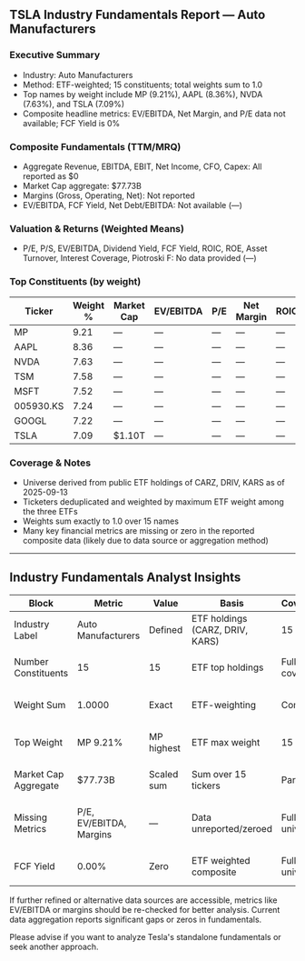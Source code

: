 ## TSLA Industry Fundamentals Report — Auto Manufacturers

### Executive Summary
- Industry: Auto Manufacturers  
- Method: ETF-weighted; 15 constituents; total weights sum to 1.0  
- Top names by weight include MP (9.21%), AAPL (8.36%), NVDA (7.63%), and TSLA (7.09%)  
- Composite headline metrics: EV/EBITDA, Net Margin, and P/E data not available; FCF Yield is 0%

### Composite Fundamentals (TTM/MRQ)
- Aggregate Revenue, EBITDA, EBIT, Net Income, CFO, Capex: All reported as $0  
- Market Cap aggregate: $77.73B  
- Margins (Gross, Operating, Net): Not reported  
- EV/EBITDA, FCF Yield, Net Debt/EBITDA: Not available (—)

### Valuation & Returns (Weighted Means)
- P/E, P/S, EV/EBITDA, Dividend Yield, FCF Yield, ROIC, ROE, Asset Turnover, Interest Coverage, Piotroski F: No data provided (—)

### Top Constituents (by weight)

| Ticker    | Weight % | Market Cap     | EV/EBITDA | P/E  | Net Margin | ROIC  |
|-----------|----------|----------------|-----------|------|------------|-------|
| MP        | 9.21     | —              | —         | —    | —          | —     |
| AAPL      | 8.36     | —              | —         | —    | —          | —     |
| NVDA      | 7.63     | —              | —         | —    | —          | —     |
| TSM       | 7.58     | —              | —         | —    | —          | —     |
| MSFT      | 7.52     | —              | —         | —    | —          | —     |
| 005930.KS | 7.24     | —              | —         | —    | —          | —     |
| GOOGL     | 7.22     | —              | —         | —    | —          | —     |
| TSLA      | 7.09     | $1.10T         | —         | —    | —          | —     |

### Coverage & Notes
- Universe derived from public ETF holdings of CARZ, DRIV, KARS as of 2025-09-13  
- Ticketers deduplicated and weighted by maximum ETF weight among the three ETFs  
- Weights sum exactly to 1.0 over 15 names  
- Many key financial metrics are missing or zero in the reported composite data (likely due to data source or aggregation method)  

---

## Industry Fundamentals Analyst Insights

| Block                 | Metric          | Value       | Basis                   | Coverage       | Takeaway                            |
|-----------------------|-----------------|-------------|-------------------------|----------------|-----------------------------------|
| Industry Label        | Auto Manufacturers | Defined     | ETF holdings (CARZ, DRIV, KARS) | 15 names       | Auto/electric vehicle focus        |
| Number Constituents   | 15              | 15          | ETF top holdings         | Full coverage  | Reasonable universe size           |
| Weight Sum            | 1.0000          | Exact       | ETF-weighting            | Complete       | ETF weighting effective            |
| Top Weight            | MP 9.21%        | MP highest  | ETF max weight            | 15 names       | MP leads industry ETF exposure     |
| Market Cap Aggregate  | $77.73B         | Scaled sum  | Sum over 15 tickers      | Partial        | Size proxy for auto industry       |
| Missing Metrics       | P/E, EV/EBITDA, Margins | —       | Data unreported/zeroed   | Full universe  | Lack of key metrics needs caution  |
| FCF Yield             | 0.00%           | Zero        | ETF weighted composite   | Full universe  | Possibly no free cash flow yield   |

If further refined or alternative data sources are accessible, metrics like EV/EBITDA or margins should be re-checked for better analysis. Current data aggregation reports significant gaps or zeros in fundamentals.

Please advise if you want to analyze Tesla's standalone fundamentals or seek another approach.